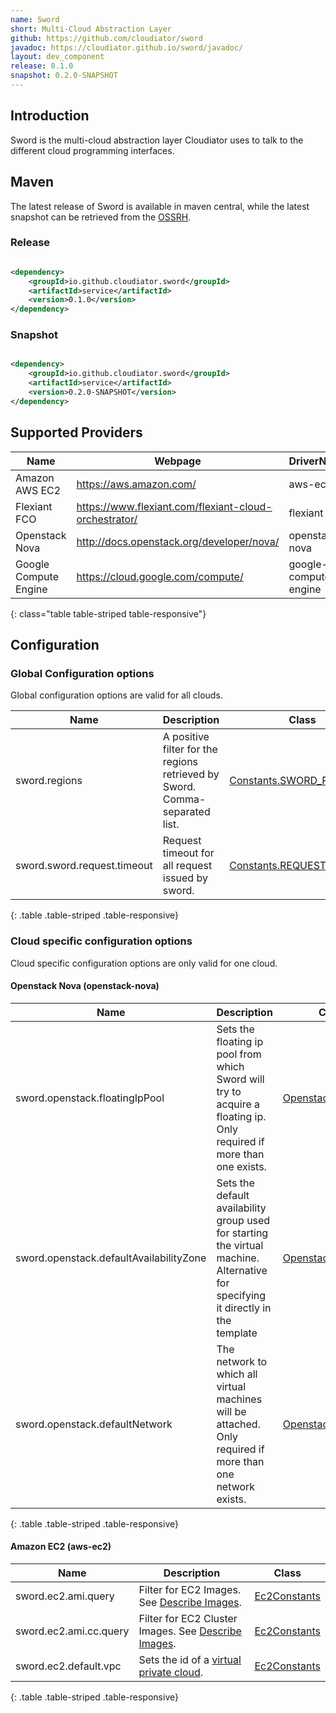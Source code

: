 ```yaml
---
name: Sword
short: Multi-Cloud Abstraction Layer
github: https://github.com/cloudiator/sword
javadoc: https://cloudiator.github.io/sword/javadoc/
layout: dev_component
release: 0.1.0
snapshot: 0.2.0-SNAPSHOT
---
```


## Introduction

Sword is the multi-cloud abstraction layer Cloudiator uses to talk to the different
cloud programming interfaces.

## Maven

The latest release of Sword is available in maven central, while the latest
snapshot can be retrieved from the [OSSRH](https://oss.sonatype.org/content/repositories/snapshots/).

### Release

```xml

<dependency>
    <groupId>io.github.cloudiator.sword</groupId>
    <artifactId>service</artifactId>
    <version>0.1.0</version>
</dependency>

```

### Snapshot

```xml

<dependency>
    <groupId>io.github.cloudiator.sword</groupId>
    <artifactId>service</artifactId>
    <version>0.2.0-SNAPSHOT</version>
</dependency>

```

## Supported Providers

Name | Webpage | DriverName | Example
-----|---------|------------|-----------
Amazon AWS EC2 | <https://aws.amazon.com/> | aws-ec2 | [Example](https://github.com/cloudiator/sword/blob/master/examples/src/main/java/EC2Example.java)
Flexiant FCO | <https://www.flexiant.com/flexiant-cloud-orchestrator/> | flexiant | [Example](https://github.com/cloudiator/sword/blob/master/examples/src/main/java/FlexiantExample.java)
Openstack Nova | <http://docs.openstack.org/developer/nova/> | openstack-nova | [Example](https://github.com/cloudiator/sword/blob/master/examples/src/main/java/NovaExample.java)
Google Compute Engine | <https://cloud.google.com/compute/> | google-compute-engine | @todo
{: class="table table-striped table-responsive"}

## Configuration

### Global Configuration options

Global configuration options are valid for all clouds.

| Name | Description | Class |
| ---- | ----------- | ----- |
| sword.regions | A positive filter for the regions retrieved by Sword. Comma-separated list. | [Constants.SWORD_REGIONS](https://github.com/cloudiator/sword/blob/master/api/src/main/java/de/uniulm/omi/cloudiator/sword/api/properties/Constants.java) |
| sword.sword.request.timeout | Request timeout for all request issued by sword. | [Constants.REQUEST_TIMEOUT](https://github.com/cloudiator/sword/blob/master/api/src/main/java/de/uniulm/omi/cloudiator/sword/api/properties/Constants.java) |
{: .table .table-striped .table-responsive}

### Cloud specific configuration options

Cloud specific configuration options are only valid for one cloud.

#### Openstack Nova (openstack-nova)

| Name | Description | Class |
| ---- | ----------- | ----- |
| sword.openstack.floatingIpPool | Sets the floating ip pool from which Sword will try to acquire a floating ip. Only required if more than one exists. | [OpenstackConstants](https://github.com/cloudiator/sword/blob/master/drivers/src/main/java/de/uniulm/omi/cloudiator/sword/drivers/openstack/OpenstackConstants.java) |
| sword.openstack.defaultAvailabilityZone | Sets the default availability group used for starting the virtual machine. Alternative for specifying it directly in the template | [OpenstackConstants](https://github.com/cloudiator/sword/blob/master/drivers/src/main/java/de/uniulm/omi/cloudiator/sword/drivers/openstack/OpenstackConstants.java) |
| sword.openstack.defaultNetwork | The network to which all virtual machines will be attached. Only required if more than one network exists. | [OpenstackConstants](https://github.com/cloudiator/sword/blob/master/drivers/src/main/java/de/uniulm/omi/cloudiator/sword/drivers/openstack/OpenstackConstants.java) |
{: .table .table-striped .table-responsive}

#### Amazon EC2 (aws-ec2)

| Name | Description | Class |
| ---- | ----------- | ----- |
| sword.ec2.ami.query | Filter for EC2 Images. See [Describe Images](http://docs.aws.amazon.com/AWSEC2/latest/APIReference/API_DescribeImages.html). | [Ec2Constants](https://github.com/cloudiator/sword/blob/master/drivers/src/main/java/de/uniulm/omi/cloudiator/sword/drivers/ec2/EC2Constants.java) |
| sword.ec2.ami.cc.query | Filter for EC2 Cluster Images. See [Describe Images](http://docs.aws.amazon.com/AWSEC2/latest/APIReference/API_DescribeImages.html). | [Ec2Constants](https://github.com/cloudiator/sword/blob/master/drivers/src/main/java/de/uniulm/omi/cloudiator/sword/drivers/ec2/EC2Constants.java) |
| sword.ec2.default.vpc | Sets the id of a [virtual private cloud](https://aws.amazon.com/vpc/). | [Ec2Constants](https://github.com/cloudiator/sword/blob/master/drivers/src/main/java/de/uniulm/omi/cloudiator/sword/drivers/ec2/EC2Constants.java) |
{: .table .table-striped .table-responsive}
